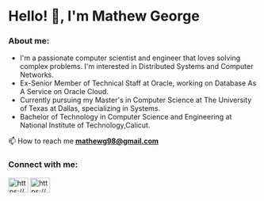 <h1 align="left">Hello! 👋, I'm Mathew George</h1>
<h3 align="left">About me:</h3>

 * I'm a passionate computer scientist and engineer that loves solving complex problems. I'm interested in Distributed Systems and Computer Networks.
 * Ex-Senior Member of Technical Staff at Oracle, working on Database As A Service on Oracle Cloud.
 * Currently pursuing my Master's in Computer Science at The University of Texas at Dallas, specializing in Systems.
 * Bachelor of Technology in Computer Science and Engineering at National Institute of Technology,Calicut.


📫 How to reach me **mathewg98@gmail.com**

<h3 align="left">Connect with me:</h3>
<p align="left">
<a href="https://linkedin.com/in/mathewg98/" target="blank"><img align="center" src="https://raw.githubusercontent.com/rahuldkjain/github-profile-readme-generator/master/src/images/icons/Social/linked-in-alt.svg" alt="https://www.linkedin.com/in/mathewg98/" height="30" width="40" /></a>
<a href="https://auth.geeksforgeeks.org/user/amanhasnoname/" target="blank"><img align="center" src="https://raw.githubusercontent.com/rahuldkjain/github-profile-readme-generator/master/src/images/icons/Social/geeks-for-geeks.svg" alt="https://www.geeksforgeeks.org/user/amanhasnoname/" height="30" width="40" /></a>
</p>
